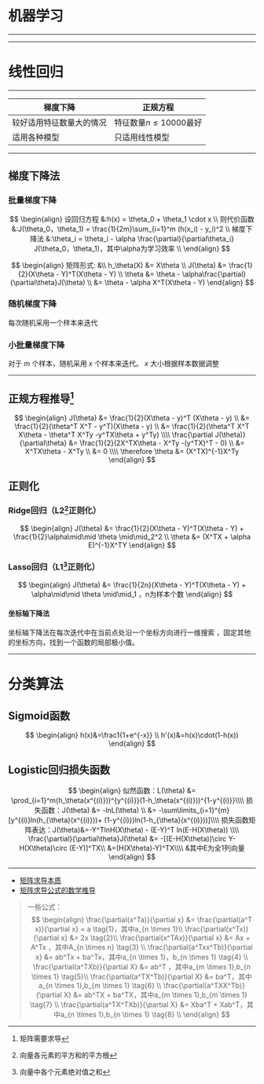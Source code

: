 # 机器学习


***
***
# 线性回归

***
| 梯度下降                 | 正规方程                 |
| ------------------------ | ------------------------ |
| 较好适用特征数量大的情况 | 特征数量$n\leq10000$最好 |
| 适用各种模型             | 只适用线性模型           |

***

## 梯度下降法
### 批量梯度下降

$$
\begin{align}
设回归方程 &:h(x) = \theta_0 + \theta_1 \cdot x \\
则代价函数 &:J(\theta_0，\theta_1) = \frac{1}{2m}\sum_{i=1}^m (h(x_i) - y_i)^2 \\
梯度下降法 &:\theta_i = \theta_i - \alpha \frac{\partial}{\partial\theta_i} J(\theta_0，\theta_1)，其中\alpha为学习效率 \\
\end{align}
$$

$$
\begin{align}
矩阵形式: &\\
h_\theta(X) &= X\theta \\
J(\theta) &= \frac{1}{2}(X\theta - Y)^T(X\theta - Y) \\
\theta &= \theta - \alpha\frac{\partial}{\partial\theta}J(\theta) \\
&= \theta - \alpha X^T(X\theta - Y)
\end{align}
$$

### 随机梯度下降

每次随机采用一个样本来迭代

### 小批量梯度下降

对于 $m$ 个样本，随机采用 $x$ 个样本来迭代。 $x$ 大小根据样本数据调整

---

## 正规方程推导[^1]

$$
\begin{align}
J(\theta) &= \frac{1}{2}(X\theta - y)^T (X\theta - y) \\
&= \frac{1}{2}(\theta^T X^T - y^T)(X\theta - y) \\
&= \frac{1}{2}(\theta^T X^T X\theta - \theta^T X^Ty -y^TX\theta + y^Ty) \\\\
\frac{\partial J(\theta)}{\partial\theta} &= \frac{1}{2}(2X^TX\theta - X^Ty -(y^TX)^T - 0) \\
&= X^TX\theta - X^Ty \\
&= 0 \\\\
\therefore \theta &= (X^TX)^{-1}X^Ty
\end{align}
$$
## 正则化
### Ridge回归（L2[^2]正则化）

$$
\begin{align}
J(\theta) &= \frac{1}{2}(X\theta - Y)^T(X\theta - Y) + \frac{1}{2}\alpha\mid\mid \theta \mid\mid_2^2 \\
\theta &= (X^TX + \alpha E)^{-1}X^TY
\end{align}
$$

### Lasso回归（L1[^3]正则化）

$$
\begin{align}
J(\theta) &= \frac{1}{2n}(X\theta - Y)^T(X\theta - Y) + \alpha\mid\mid \theta \mid\mid_1 ，n为样本个数
\end{align}
$$

#### 坐标轴下降法

坐标轴下降法在每次迭代中在当前点处沿一个坐标方向进行一维搜索 ，固定其他的坐标方向，找到一个函数的局部极小值。




***
# 分类算法

## Sigmoid函数

$$
\begin{align}
h(x)&=\frac1{1+e^{-x}} \\
h'(x)&=h(x)\cdot(1-h(x))
\end{align}
$$

## Logistic回归损失函数

$$
\begin{align}
似然函数：L(\theta) &= \prod_{i=1}^m(h_\theta(x^{(i)}))^{y^{(i)}}(1-h_\theta(x^{(i)}))^{1-y^{(i)}}\\\\
损失函数：J(\theta) &= -lnL(\theta) \\
&= -\sum\limits_{i=1}^{m}[y^{(i)}ln(h_{\theta}(x^{(i)}))+ (1-y^{(i)})ln(1-h_{\theta}(x^{(i)}))]\\\\
损失函数矩阵表达：J(\theta)&=-Y^TlnH(X\theta) - (E-Y)^T ln(E-H(X\theta)) \\\\
\frac{\partial}{\partial\theta}J(\theta) &= -[(E-H(X\theta))\circ Y-H(X\theta)\circ (E-Y)]^TX\\
&=(H(X\theta)-Y)^TX\\\\
&其中E为全1列向量
\end{align}
$$



***





[^1]: 矩阵需要求导

+ [矩阵求导本质](https://zhuanlan.zhihu.com/p/263777564)
+ [矩阵求导公式的数学推导](https://zhuanlan.zhihu.com/p/273729929)
>一些公式：
>$$
>\begin{align}
>\frac{\partial(x^Ta)}{\partial x} &= \frac{\partial(a^T x)}{\partial x} = a \tag{1}，其中a_{n \times 1}\\
>\frac{\partial(x^Tx)}{\partial x} &= 2x \tag{2}\\
>\frac{\partial(x^TAx)}{\partial x} &= Ax + A^Tx ，其中A_{n \times n} \tag{3} \\
>\frac{\partial(a^Txx^Tb)}{\partial x} &= ab^Tx + ba^Tx，其中a_{n \times 1}，b_{n \times 1} \tag{4} \\
>\frac{\partial(a^TXb)}{\partial X} &= ab^T ，其中a_{m \times 1},b_{n \times 1} \tag{5}\\
>\frac{\partial(a^TX^Tb)}{\partial X} &= ba^T，其中a_{n \times 1},b_{m \times 1} \tag{6} \\
>\frac{\partial(a^TXX^Tb)}{\partial X} &= ab^TX + ba^TX，其中a_{m \times 1},b_{m \times 1} \tag{7} \\
>\frac{\partial(a^TX^TXb)}{\partial X} &= Xba^T + Xab^T，其中a_{n \times 1},b_{n \times 1} \tag{8} \\
>\end{align}
>$$

[^2]:向量各元素的平方和的平方根
[^3]:向量中各个元素绝对值之和